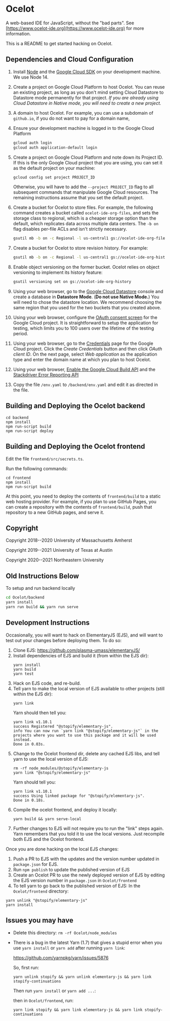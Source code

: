 # Ocelot

A web-based IDE for JavaScript, without the "bad parts".  See
[https://www.ocelot-ide.org](https://www.ocelot-ide.org) for more information.

This is a README to get started hacking on Ocelot.

## Dependencies and Cloud Configuration

1. Install [Node](https://nodejs.org/en/) and the
   [Google Cloud SDK](https://cloud.google.com/sdk/) on your development
   machine. We use Node 14.

1. Create a project on Google Cloud Platform to host Ocelot. You can
   reuse an existing project, as long as you don't mind setting Cloud Datastore
   to Datastore mode permanently for that project. *If you are already using
   Cloud Datastore in Native mode, you will need to create a new project.*

1. A domain to host Ocelot. For example, you can use a subdomain of
   `github.io`, if you do not want to pay for a domain name,

1. Ensure your development machine is logged in to the Google Cloud Platform
    ```bash
    gcloud auth login
    gcloud auth application-default login
    ```

1. Create a project on Google Cloud Platform and note down its Project ID.
   If this is the only Google Cloud project that you are using, you can set it
   as the default project on your machine:

    ```bash
    gcloud config set project PROJECT_ID
    ```

    Otherwise, you will have to add the `--project PROJECT_ID` flag to all
    subsequent commands that manipulate Google Cloud resources. The remaining
    instructions assume that you set the default project.

1. Create a bucket for Ocelot to store files. For example, the following
   command creates a bucket called `ocelot-ide-org-files`, and sets the storage
   class to regional, which is a cheaper storage option than the default, which
   replicates data across multiple data centers. The `-b on` flag disables
   per-file ACLs and isn't strictly necessary.

   ```bash
   gsutil mb -b on -c Regional -l us-central1 gs://ocelot-ide-org-files
   ```

1. Create a bucket for Ocelot to store revision history. For example:

   ```bash
   gsutil mb -b on -c Regional -l us-central1 gs://ocelot-ide-org-history
   ```

1. Enable object versioning on the former bucket. Ocelot relies on object
   versioning to implement its history feature:


   ```bash
   gsutil versioning set on gs://ocelot-ide-org-history
   ```

1. Using your web browser, go to the 
   [Google Cloud Datastore](https://console.cloud.google.com/datastore) 
   console and create a database in **Datastore Mode**. (**Do not use
   Native Mode.**) You will need to chose the datastore location. We recommend
   choosing the same region that you used for the two buckets that you created
   above.

1. Using your web browser, configure the 
   [OAuth consent screen](https://console.cloud.google.com/apis/credentials/consent)
   for the Google Cloud project. It is straightforward to setup the application
   for testing, which limits you to 100 users over the lifetime of the testing
   period.

1. Using your web browser, go to the
   [Credentials](https://console.cloud.google.com/apis/credentials) page for
   the Google Cloud project. Click the *Create Credentials* button and then
   click *OAuth client ID*. On the next page, select *Web application* as
   the application type and enter the domain name at which you plan to
   host Ocelot.

1. Using your web browser,
  [Enable the Google Cloud Build API](https://console.developers.google.com/apis/library/cloudbuild.googleapis.com) and the
  [Stackdriver Error Reporting API](https://console.cloud.google.com/apis/api/clouderrorreporting.googleapis.com/overview)

1. Copy the file `/env.yaml` to `/backend/env.yaml` and edit it as directed
   in the file.

## Building and Deploying the Ocelot backend

```
cd backend
npm install
npm run-script build
npm run-script deploy
```

## Building and Deploying the Ocelot frontend

Edit the file `frontend/src/secrets.ts`.

Run the following commands:

```
cd frontend
npm install
npm run-script build
```

At this point, you need to deploy the contents of `frontend/build` to a
static web hosting provider. For example, if you plan to use GitHub Pages, you
can create a repository with the contents of `frontend/build`, push that
repository to a new GitHub pages, and serve it.

## Copyright

Copyright 2018--2020 University of Massachusetts Amherst

Copyright 2019--2021 University of Texas at Austin

Copyright 2020--2021 Northeastern University


## Old Instructions Below

To setup and run backend locally

```bash
cd Ocelot/backend
yarn install
yarn run build && yarn run serve
```

## Development Instructions

Occasionally, you will want to hack on ElementaryJS (EJS), and will want to test out your changes before deploying them. To do so:

1. Clone EJS: https://github.com/plasma-umass/elementaryJS/
1. Install dependencies of EJS and build it (from within the EJS dir):
    ```
    yarn install
    yarn build
    yarn test
    ```
1. Hack on EJS code, and re-build.
1. Tell yarn to make the local version of EJS available to other projects (still within the EJS dir):
    ```
    yarn link
    ```
    Yarn should then tell you:
    ```
    yarn link v1.10.1
    success Registered "@stopify/elementary-js".
    info You can now run `yarn link "@stopify/elementary-js"` in the projects where you want to use this package and it will be used instead.
    Done in 0.03s.
    ```
1. Change to the Ocelot frontend dir, delete any cached EJS libs, and tell yarn to use the local version of EJS:
    ```
    rm -rf node_modules/@stopify/elementary-js
    yarn link "@stopify/elementary-js"
    ```
    Yarn should tell you:
    ```
    yarn link v1.10.1
    success Using linked package for "@stopify/elementary-js".
    Done in 0.18s.
    ```
1. Compile the ocelot frontend, and deploy it locally:
    ```
    yarn build && yarn serve-local
    ```
1. Further changes to EJS will not require you to run the "link" steps again. Yarn remembers that you told it to use the local versions. Just recompile both EJS and the Ocelot frontend.

Once you are done hacking on the local EJS changes:
1. Push a PR to EJS with the updates and the version number updated in `package.json` for EJS.
1. Run `npm publish` to update the published version of EJS
1. Create an Ocelot PR to use the newly deployed version of EJS by editing the EJS version number in `package.json` in `Ocelot/frontend`
1. To tell yarn to go back to the published version of EJS:
In the `Ocelot/frontend` directory:
```
yarn unlink "@stopify/elementary-js"
yarn install
```

## Issues you may have

- Delete this directory: `rm -rf Ocelot/node_modules`

- There is a bug in the latest Yarn (1.7) that gives a stupid error when you
  use `yarn install` or `yarn add` after running `yarn link`:

  https://github.com/yarnpkg/yarn/issues/5876

  So, first run:

  ```
  yarn unlink stopify && yarn unlink elementary-js && yarn link stopify-continuations
  ```

  Then run `yarn install` or `yarn add ...`:

  then in `Ocelot/frontend`, run:

  ```
  yarn link stopify && yarn link elementary-js && yarn link stopify-continuations
  ```
